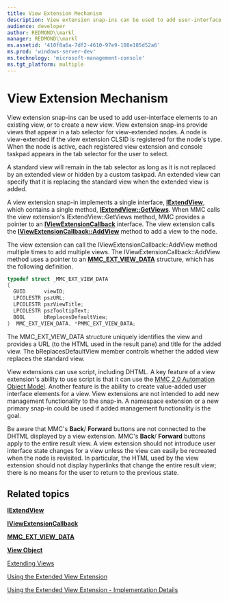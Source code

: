```yaml
---
title: View Extension Mechanism
description: View extension snap-ins can be used to add user-interface elements to an existing view, or to create a new view.
audience: developer
author: REDMOND\\markl
manager: REDMOND\\markl
ms.assetid: '410f8a6a-7df2-4610-97e9-108e185d52a6'
ms.prod: 'windows-server-dev'
ms.technology: 'microsoft-management-console'
ms.tgt_platform: multiple
---
```


# View Extension Mechanism

View extension snap-ins can be used to add user-interface elements to an existing view, or to create a new view. View extension snap-ins provide views that appear in a tab selector for view-extended nodes. A node is view-extended if the view extension CLSID is registered for the node's type. When the node is active, each registered view extension and console taskpad appears in the tab selector for the user to select.

A standard view will remain in the tab selector as long as it is not replaced by an extended view or hidden by a custom taskpad. An extended view can specify that it is replacing the standard view when the extended view is added.

A view extension snap-in implements a single interface, [**IExtendView**](iextendview.md), which contains a single method, [**IExtendView::GetViews**](iextendview-getviews.md). When MMC calls the view extension's IExtendView::GetViews method, MMC provides a pointer to an [**IViewExtensionCallback**](iviewextensioncallback.md) interface. The view extension calls the [**IViewExtensionCallback::AddView**](iviewextensioncallback-addview.md) method to add a view to the node.

The view extension can call the IViewExtensionCallback::AddView method multiple times to add multiple views. The IViewExtensionCallback::AddView method uses a pointer to an [**MMC\_EXT\_VIEW\_DATA**](mmc-ext-view-data.md) structure, which has the following definition.


```C++
typedef struct _MMC_EXT_VIEW_DATA
{
  GUID      viewID;
  LPCOLESTR pszURL;
  LPCOLESTR pszViewTitle;
  LPCOLESTR pszTooltipText;
  BOOL      bReplacesDefaultView;
}  MMC_EXT_VIEW_DATA, *PMMC_EXT_VIEW_DATA;
```



The MMC\_EXT\_VIEW\_DATA structure uniquely identifies the view and provides a URL (to the HTML used in the result pane) and title for the added view. The bReplacesDefaultView member controls whether the added view replaces the standard view.

View extensions can use script, including DHTML. A key feature of a view extension's ability to use script is that it can use the [MMC 2.0 Automation Object Model](mmc-2-0-automation-object-model.md). Another feature is the ability to create value-added user interface elements for a view. View extensions are not intended to add new management functionality to the snap-in. A namespace extension or a new primary snap-in could be used if added management functionality is the goal.

Be aware that MMC's **Back**/ **Forward** buttons are not connected to the DHTML displayed by a view extension. MMC's **Back**/ **Forward** buttons apply to the entire result view. A view extension should not introduce user interface state changes for a view unless the view can easily be recreated when the node is revisited. In particular, the HTML used by the view extension should not display hyperlinks that change the entire result view; there is no means for the user to return to the previous state.

## Related topics

<dl> <dt>

[**IExtendView**](iextendview.md)
</dt> <dt>

[**IViewExtensionCallback**](iviewextensioncallback.md)
</dt> <dt>

[**MMC\_EXT\_VIEW\_DATA**](mmc-ext-view-data.md)
</dt> <dt>

[**View Object**](view-object.md)
</dt> <dt>

[Extending Views](extending-views.md)
</dt> <dt>

[Using the Extended View Extension](using-the-extended-view-extension.md)
</dt> <dt>

[Using the Extended View Extension - Implementation Details](using-the-extended-view-extension-implementation-details.md)
</dt> </dl>

 

 




